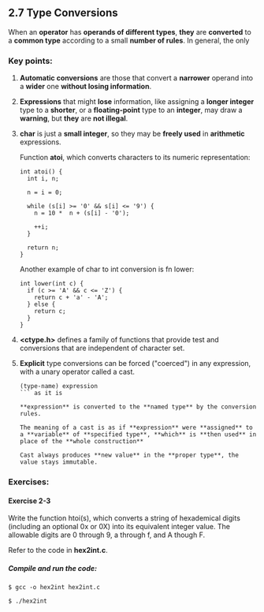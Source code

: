 ## 2.7 Type Conversions
When an **operator** has **operands of different types**, **they** are **converted** to a **common type** according to a small **number of rules**. In general, the only 

### Key points:

1. **Automatic conversions** are those that convert a **narrower** operand into a **wider** one **without losing information**.

2. **Expressions** that might **lose** information, like assigning a **longer integer** type to a **shorter**, or a **floating-point** type to an **integer**, may draw a **warning**, but **they** are **not illegal**.

3. **char** is just a **small integer**, so they may be **freely used** in **arithmetic** expressions.

    Function **atoi**, which converts characters to its numeric representation:

    ```
    int atoi() {
      int i, n;

      n = i = 0;

      while (s[i] >= '0' && s[i] <= '9') {
        n = 10 *  n + (s[i] - '0');

        ++i;
      }

      return n;
    }
    ```

    Another example of char to int conversion is fn lower:

    ```
    int lower(int c) {
      if (c >= 'A' && c <= 'Z') {
        return c + 'a' - 'A';
      } else {
        return c;
      }
    }
    ```
4. **<ctype.h>** defines a family of functions that provide test and conversions that are independent of character set.

5. **Explicit** type conversions can be forced ("coerced") in any expression, with a unary operator called a cast.

    ```
    (type-name) expression
    ``` as it is

    **expression** is converted to the **named type** by the conversion rules.

    The meaning of a cast is as if **expression** were **assigned** to a **variable** of **specified type**, **which** is **then used** in place of the **whole construction**

    Cast always produces **new value** in the **proper type**, the value stays immutable.

### Exercises:

#### Exercise 2-3
  Write the function htoi(s), which converts a string of hexademical digits (including an optional 0x or 0X) into its equivalent integer value.
  The allowable digits are 0 through 9, a through f, and A though F.
  
  Refer to the code in **hex2int.c**.

##### Compile and run the code:

```
$ gcc -o hex2int hex2int.c

$ ./hex2int
```
